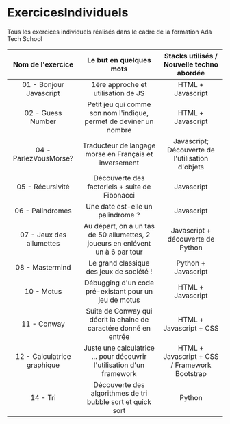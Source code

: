 # ExercicesIndividuels
Tous les exercices individuels réalisés dans le cadre de la formation Ada Tech School 


| Nom de l'exercice  | Le but en quelques mots | Stacks utilisés / Nouvelle techno abordée |
| :----: | :----: | :----: |
| 01 - Bonjour Javascript     | 1ére approche et utilisation de JS     |  HTML + Javascript  |
| 02 - Guess Number     | Petit jeu qui comme son nom l'indique, permet de deviner un nombre    |  HTML + Javascript  |
| 04 - ParlezVousMorse?     | Traducteur de langage morse en Français et inversement     |  Javascript; Découverte de l'utilisation d'objets |
| 05 - Récursivité    | Découverte des factoriels + suite de Fibonacci   | Javascript  |
| 06 - Palindromes    | Une date est-elle un palindrome ?     |  Javascript  |
| 07 - Jeux des allumettes    | Au départ, on a un tas de 50 allumettes, 2 joueurs en enlévent un à 6 par tour   |  Javascript + découverte de Python |
| 08 - Mastermind    | Le grand classique des jeux de société !    | Python + Javascript  |
| 10 - Motus     | Débugging d'un code pré-existant pour un jeu de motus     |  HTML + Javascript  |
| 11 - Conway     | Suite de Conway qui décrit la chaine de caractére donné en entrée    |  HTML + Javascript + CSS  |
| 12 - Calculatrice graphique    | Juste une calculatrice ... pour découvrir l'utilisation d'un framework    |  HTML + Javascript + CSS / Framework Bootstrap |
| 14 - Tri    | Découverte des algorithmes de tri bubble sort et quick sort     |  Python  |





